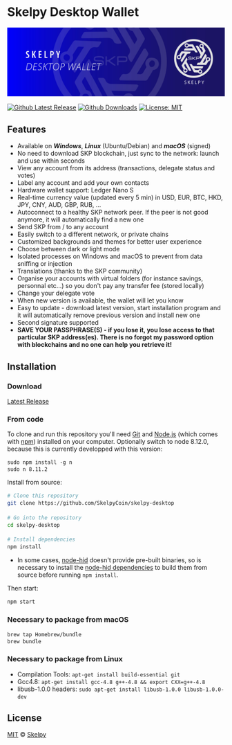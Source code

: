 # Skelpy Desktop Wallet

<p align="center">
    <img src="./banner.jpg" />
</p>

[![Github Latest Release](https://badgen.now.sh/github/release/SkelpyCoin/skelpy-desktop)](https://github.com/SkelpyCoin/skelpy-desktop/releases/latest)
[![Github Downloads](https://badgen.now.sh/github/assets-dl/SkelpyCoin/skelpy-desktop)](https://github.com/SkelpyCoin/skelpy-desktop/releases/latest)
[![License: MIT](https://badgen.now.sh/badge/license/MIT)](https://opensource.org/licenses/MIT)

## Features
* Available on ***Windows***, ***Linux*** (Ubuntu/Debian) and ***macOS*** (signed)
* No need to download SKP blockchain, just sync to the network: launch and use within seconds
* View any account from its address (transactions, delegate status and votes)
* Label any account and add your own contacts
* Hardware wallet support: Ledger Nano S
* Real-time currency value (updated every 5 min) in USD, EUR, BTC, HKD, JPY, CNY, AUD, GBP, RUB, ...
* Autoconnect to a healthy SKP network peer. If the peer is not good anymore, it will automatically find a new one
* Send SKP from / to any account
* Easily switch to a different network, or private chains
* Customized backgrounds and themes for better user experience
* Choose between dark or light mode
* Isolated processes on Windows and macOS to prevent from data sniffing or injection
* Translations (thanks to the SKP community)
* Organise your accounts with virtual folders (for instance savings, personnal etc...) so you don't pay any transfer fee (stored locally)
* Change your delegate vote
* When new version is available, the wallet will let you know
* Easy to update - download latest version, start installation program and it will automatically remove previous version and install new one
* Second signature supported
* **SAVE YOUR PASSPHRASE(S) - if you lose it, you lose access to that particular SKP address(es). There is no forgot my password option with blockchains and no one can help you retrieve it!**
 
## Installation

### Download
[Latest Release](../../releases/latest)

### From code

To clone and run this repository you'll need [Git](https://git-scm.com) and [Node.js](https://nodejs.org/en/download/) (which comes with [npm](http://npmjs.com)) installed on your computer. Optionally switch to node 8.12.0, because this is currently developped with this version:
```
sudo npm install -g n
sudo n 8.11.2
```

Install from source:
```bash
# Clone this repository
git clone https://github.com/SkelpyCoin/skelpy-desktop

# Go into the repository
cd skelpy-desktop

# Install dependencies 
npm install
```

* In some cases, [node-hid](https://github.com/node-hid/node-hid) doesn't provide pre-built binaries, so is necessary to install the [node-hid dependencies](https://github.com/node-hid/node-hid#compiling-from-source) to build them from source before running `npm install`.

Then start:
```bash
npm start
```

### Necessary to package from macOS

```
brew tap Homebrew/bundle
brew bundle
```

### Necessary to package from Linux

* Compilation Tools: ```apt-get install build-essential git```
* Gcc4.8: ```apt-get install gcc-4.8 g++-4.8 && export CXX=g++-4.8```
* libusb-1.0.0 headers: ```sudo apt-get install libusb-1.0.0 libusb-1.0.0-dev```

## License
[MIT](LICENSE) © [Skelpy](http://skelpy.co)

